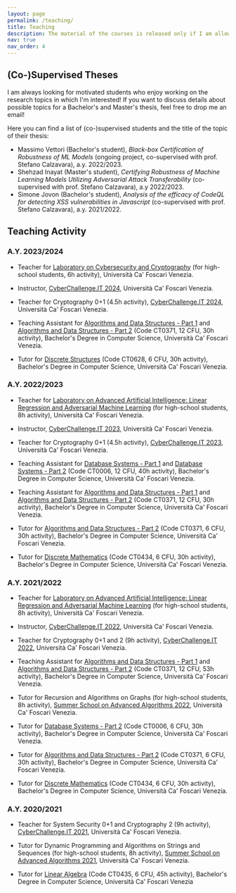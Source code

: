 ```yaml
---
layout: page
permalink: /teaching/
title: Teaching
description: The material of the courses is released only if I am allowed to do it by the University.
nav: true
nav_order: 4
---
```


## (Co-)Supervised Theses

I am always looking for motivated students who enjoy working on the research topics in which I'm interested! If you want to discuss details about possible topics for a Bachelor's and Master's thesis, feel free to drop me an email!

Here you can find a list of (co-)supervised students and the title of the topic of their thesis:
- Massimo Vettori (Bachelor's student), *Black-box Certification of Robustness of ML Models* (ongoing project, co-supervised with prof. Stefano Calzavara), a.y. 2022/2023.
- Shehzad Inayat (Master's student), *Certifying Robustness of Machine Learning Models Utilizing Adversarial Attack Transferability* (co-supervised with prof. Stefano Calzavara), a.y 2022/2023.
- Simone Jovon (Bachelor's student), *Analysis of the efficacy of CodeQL for detecting XSS vulnerabilities in Javascript* (co-supervised with prof. Stefano Calzavara), a.y. 2021/2022.

## Teaching Activity

### A.Y. 2023/2024

- Teacher for [Laboratory on Cybersecurity and Cryptography](https://www.unive.it/data/46282/) (for high-school students, 6h activity), Università Ca' Foscari Venezia.

- Instructor, [CyberChallenge.IT 2024](https://cyberchallenge.it/), Università Ca' Foscari Venezia.

- Teacher for Cryptography 0+1 (4.5h activity), [CyberChallenge.IT 2024](https://cyberchallenge.it/), Università Ca' Foscari Venezia.

- Teaching Assistant for [Algorithms and Data Structures - Part 1](https://www.unive.it/data/course/401985) and [Algorithms and Data Structures - Part 2](https://www.unive.it/data/course/401986) (Code CT0371, 12 CFU, 30h activity), Bachelor's Degree in Computer Science, Università Ca' Foscari Venezia.

- Tutor for [Discrete Structures](https://www.unive.it/data/course/493937) (Code CT0628, 6 CFU, 30h activity), Bachelor's Degree in Computer Science, Università Ca' Foscari Venezia.


### A.Y. 2022/2023

- Teacher for [Laboratory on Advanced Artificial Intelligence: Linear Regression and Adversarial Machine Learning](https://www.dais.unive.it/pls/orientamento/) (for high-school students, 8h activity), Università Ca' Foscari Venezia.

- Instructor, [CyberChallenge.IT 2023](https://cyberchallenge.it/), Università Ca' Foscari Venezia.

- Teacher for Cryptography 0+1 (4.5h activity), [CyberChallenge.IT 2023](https://cyberchallenge.it/), Università Ca' Foscari Venezia.

- Teaching Assistant for [Database Systems - Part 1](https://www.unive.it/data/course/354578) and [Database Systems - Part 2](https://www.unive.it/data/course/354579) (Code CT0006, 12 CFU, 40h activity), Bachelor's Degree in Computer Science, Università Ca' Foscari Venezia.

- Teaching Assistant for [Algorithms and Data Structures - Part 1](https://www.unive.it/data/course/354581) and [Algorithms and Data Structures - Part 2](https://www.unive.it/data/course/354582) (Code CT0371, 12 CFU, 30h activity), Bachelor's Degree in Computer Science, Università Ca' Foscari Venezia.

- Tutor for [Algorithms and Data Structures - Part 2](https://www.unive.it/data/course/354582) (Code CT0371, 6 CFU, 30h activity), Bachelor's Degree in Computer Science, Università Ca' Foscari Venezia.

- Tutor for [Discrete Mathematics](https://www.unive.it/data/course/379940) (Code CT0434, 6 CFU, 30h activity), Bachelor's Degree in Computer Science, Università Ca' Foscari Venezia.

### A.Y. 2021/2022

- Teacher for [Laboratory on Advanced Artificial Intelligence: Linear Regression and Adversarial Machine Learning](https://www.dais.unive.it/pls/orientamento/) (for high-school students, 8h activity), Università Ca' Foscari Venezia.

- Instructor, [CyberChallenge.IT 2022](https://cyberchallenge.it/), Università Ca' Foscari Venezia.

- Teacher for Cryptography 0+1 and 2 (9h activity), [CyberChallenge.IT 2022](https://cyberchallenge.it/), Università Ca' Foscari Venezia.
  
- Teaching Assistant for [Algorithms and Data Structures - Part 1](https://www.unive.it/data/course/339889) and [Algorithms and Data Structures - Part 2](https://www.unive.it/data/course/339890) (Code CT0371, 12 CFU, 53h activity), Bachelor's Degree in Computer Science, Università Ca' Foscari Venezia.

- Tutor for Recursion and Algorithms on Graphs (for high-school students, 8h activity), [Summer School on Advanced Algorithms 2022](https://sites.google.com/unive.it/corsoalgoritmi22), Università Ca' Foscari Venezia.

- Tutor for [Database Systems - Part 2](https://www.unive.it/data/course/339899) (Code CT0006, 6 CFU, 30h activity), Bachelor's Degree in Computer Science, Università Ca' Foscari Venezia.

- Tutor for [Algorithms and Data Structures - Part 2](https://www.unive.it/data/course/339890) (Code CT0371, 6 CFU, 30h activity), Bachelor's Degree in Computer Science, Università Ca' Foscari Venezia.

- Tutor for [Discrete Mathematics](https://www.unive.it/data/course/354860) (Code CT0434, 6 CFU, 30h activity), Bachelor's Degree in Computer Science, Università Ca' Foscari Venezia.

### A.Y. 2020/2021

- Teacher for System Security 0+1 and Cryptography 2 (9h activity), [CyberChallenge.IT 2021](https://cyberchallenge.it/), Università Ca' Foscari Venezia.  

- Tutor for Dynamic Programming and Algorithms on Strings and Sequences (for high-school students, 8h activity), [Summer School on Advanced Algorithms 2021](https://sites.google.com/unive.it/scuolaalgoritmi21), Università Ca' Foscari Venezia.

- Tutor for [Linear Algebra](https://www.unive.it/data/course/332797) (Code CT0435, 6 CFU, 45h activity), Bachelor's Degree in Computer Science, Università Ca' Foscari Venezia

